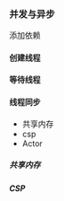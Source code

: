 
### 并发与异步 
添加依赖


#### 创建线程

#### 等待线程


#### 线程同步

- 共享内存
- csp
- Actor

##### 共享内存

##### CSP

##### 



